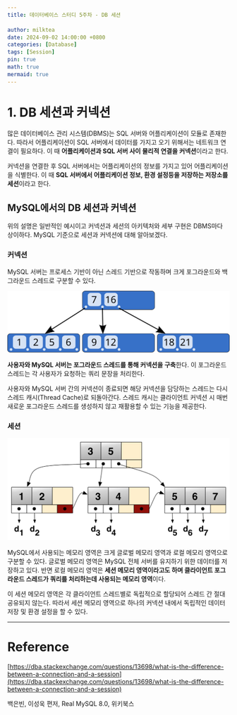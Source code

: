 ```yaml
---
title: 데이터베이스 스터디 5주차 - DB 세션

author: milktea
date: 2024-09-02 14:00:00 +0800
categories: [Database]
tags: [Session]
pin: true
math: true
mermaid: true
---
```

# 1. DB 세션과 커넥션

많은 데이터베이스 관리 시스템(DBMS)는 SQL 서버와 어플리케이션이 모듈로 존재한다.
따라서 어플리케이션이 SQL 서버에서 데이터를 가지고 오기 위해서는 네트워크 연결이 필요하다.
이 때 **어플리케이션과 SQL 서버 사이 물리적 연결을 커넥션**이라고 한다.

커넥션을 연결한 후 SQL 서버에서는 어플리케이션의 정보를 가지고 있어 어플리케이션을 식별한다.
이 때 **SQL 서버에서 어플리케이션 정보, 환경 설정등을 저장하는 저장소를 세션**이라고 한다.

## MySQL에서의 DB 세션과 커넥션

위의 설명은 일반적인 예시이고 커넥션과 세션의 아키텍처와 세부 구현은 DBMS마다 상이하다.
MySQL 기준으로 세션과 커넥션에 대해 알아보겠다.

### 커넥션

MySQL 서버는 프로세스 기반이 아닌 스레드 기반으로 작동하며 크게 포그라운드와 백그라운드 스레드로 구분할 수 있다.

![img.png](img.png)

**사용자와 MySQL 서버는 포그라운드 스레드를 통해 커넥션을 구축**한다.
이 포그라운드 스레드는 각 사용자가 요청하는 쿼리 문장을 처리한다.

사용자와 MySQL 서버 간의 커넥션이 종료되면 해당 커넥션을 담당하는 스레드는 다시 스레드 캐시(Thread Cache)로 되돌아간다.
스레드 캐시는 클라이언트 커넥션 시 매번 새로운 포그라운드 스레드를 생성하지 않고 재활용할 수 있는 기능을 제공한다.

### 세션

![img_1.png](img_1.png)

MySQL에서 사용되는 메모리 영역은 크게 글로벌 메모리 영역과 로컬 메모리 영역으로 구분할 수 있다.
글로벌 메모리 영역은 MySQL 전체 서버를 유지하기 위한 데이터를 저장하고 있다.
반면 로컬 메모리 영역은 **세션 메모리 영역이라고도 하며 클라이언트 포그라운드 스레드가 쿼리를 처리하는데 사용되는 메모리 영역**이다.

이 세션 메모리 영역은 각 클라이언트 스레드별로 독립적으로 할당되어 스레드 간 절대 공유되지 않는다.
따라서 세션 메모리 영역으로 하나의 커넥션 내에서 독립적인 데이터 저장 및 환경 설정을 할 수 있다.

---
# Reference
[https://dba.stackexchange.com/questions/13698/what-is-the-difference-between-a-connection-and-a-session](https://dba.stackexchange.com/questions/13698/what-is-the-difference-between-a-connection-and-a-session)

백은빈, 이성욱 편저, Real MySQL 8.0, 위키북스
